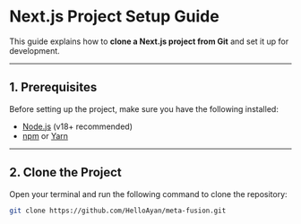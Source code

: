 # Next.js Project Setup Guide

This guide explains how to **clone a Next.js project from Git** and set it up for development.

---

## 1. Prerequisites

Before setting up the project, make sure you have the following installed:

- [Node.js](https://nodejs.org/) (v18+ recommended)  
- [npm](https://www.npmjs.com/) or [Yarn](https://yarnpkg.com/)  

---

## 2. Clone the Project

Open your terminal and run the following command to clone the repository:

```bash
git clone https://github.com/HelloAyan/meta-fusion.git
